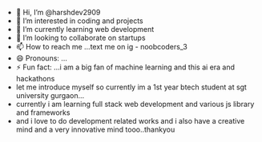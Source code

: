 - 👋 Hi, I’m @harshdev2909
- 👀 I’m interested in coding and projects
- 🌱 I’m currently learning web development
- 💞️ I’m looking to collaborate on startups
- 📫 How to reach me ...text me on ig - noobcoders_3
- 😄 Pronouns: ...
- ⚡ Fun fact: ...i am a big fan of machine learning and this ai era and hackathons
- let me introduce myself so currently im a 1st year btech student at sgt university gurgaon...
- currently i am learning full stack web development and various js library and frameworks
- and i love to do development related works and i also have a creative mind and a very innovative mind tooo..thankyou

<!---
harshdev2909/harshdev2909 is a ✨ special ✨ repository because its `README.md` (this file) appears on your GitHub profile.
You can click the Preview link to take a look at your changes.
--->
